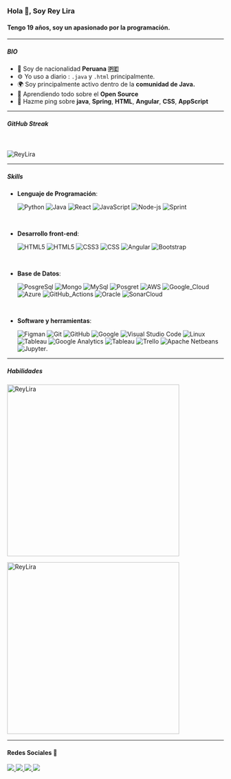 ### Hola 👋, Soy Rey Lira

#### Tengo 19 años, soy un apasionado por la programación.

____
##### BIO

- 🏢 Soy de nacionalidad **Peruana 🇵🇪**
- ⚙️ Yo uso a diario : `.java` y `.html` principalmente.
- 🌍 Soy principalmente activo dentro de la **comunidad de Java.**
- 🌱 Aprendiendo todo sobre el **Open Source**
- 💬 Hazme ping sobre **java**, **Spring**, **HTML**, **Angular**, **CSS**, **AppScript**
____
##### GitHub Streak

</br>

<p align="left"> 
    <img src="https://github-profile-trophy.vercel.app/?username=ReyLira" alt="ReyLira" />
</p>

____
##### Skills
- **Lenguaje de Programación**:
  
    ![Python](https://img.shields.io/badge/Python%20-%2314354C.svg?style=for-the-badge&logo=python&logoColor=white)
    ![Java](https://img.shields.io/badge/Java-ED8B00?style=for-the-badge&logo=openjdk&logoColor=white)
    ![React](https://img.shields.io/badge/React-20232A?style=for-the-badge&logo=react&logoColor=61DAFB)
    ![JavaScript](https://img.shields.io/badge/JavaScript-323330?style=for-the-badge&logo=javascript&logoColor=F7DF1E)
    ![Node-js](https://img.shields.io/badge/React-20232A?style=for-the-badge&logo=react&logoColor=61DAFB)
    ![Sprint](https://img.shields.io/badge/Spring-6DB33F?style=for-the-badge&logo=spring&logoColor=white)
<br>   

- **Desarrollo front-end**:
  
   ![HTML5](https://img.shields.io/badge/HTML5%20-%23E34F26.svg?style=for-the-badge&logo=html5&logoColor=white)
   ![HTML5](https://img.shields.io/badge/HTML-239120?style=for-the-badge&logo=html5&logoColor=white)
   ![CSS3](https://img.shields.io/badge/CSS%20-%231572B6.svg?style=for-the-badge&logo=css3&logoColor=white)
   ![CSS](https://img.shields.io/badge/CSS-239120?&style=for-the-badge&logo=css3&logoColor=white)
   ![Angular](https://img.shields.io/badge/Angular-DD0031?style=for-the-badge&logo=angular&logoColor=white)
   ![Bootstrap](https://img.shields.io/badge/Bootstrap-563D7C?style=for-the-badge&logo=bootstrap&logoColor=white)
<br>

- **Base de Datos**:
  
    ![PosgreSql](https://img.shields.io/badge/PostgreSQL-316192?style=for-the-badge&logo=postgresql&logoColor=white)
    ![Mongo](https://img.shields.io/badge/MongoDB-4EA94B?style=for-the-badge&logo=mongodb&logoColor=white)
    ![MySql](https://img.shields.io/badge/MySQL-00000F?style=for-the-badge&logo=mysql&logoColor=white)
    ![Posgret](https://img.shields.io/badge/GitHub%20Pages-%23327FC7.svg?style=for-the-badge&logo=github&logoColor=white)
    ![AWS](https://img.shields.io/badge/Amazon_AWS-232F3E?style=for-the-badge&logo=amazon-aws&logoColor=white)
    ![Google_Cloud](https://img.shields.io/badge/Google_Cloud-4285F4?style=for-the-badge&logo=google-cloud&logoColor=white)
    ![Azure](https://img.shields.io/badge/Microsoft_Azure-0089D6?style=for-the-badge&logo=microsoft-azure&logoColor=white)
    ![GitHub_Actions](https://img.shields.io/badge/GitHub_Actions-2088FF?style=for-the-badge&logo=github-actions&logoColor=white)
    ![Oracle](https://img.shields.io/badge/Oracle-F80000?style=for-the-badge&logo=oracle&logoColor=black)
    ![SonarCloud](https://img.shields.io/badge/Sonar%20cloud-F3702A?style=for-the-badge&logo=sonarcloud&logoColor=white)
<br>

- **Software y herramientas**:
  
    ![Figman](https://img.shields.io/badge/Figma-F24E1E?style=for-the-badge&logo=figma&logoColor=white)
    ![Git](https://img.shields.io/badge/git-%23F05033.svg?style=for-the-badge&logo=git&logoColor=white)
    ![GitHub](https://img.shields.io/badge/github-%23121011.svg?style=for-the-badge&logo=github&logoColor=white)
    ![Google](https://img.shields.io/badge/google-%234285F4.svg?style=for-the-badge&logo=google&logoColor=white)
    ![Visual Studio Code](https://img.shields.io/badge/Visual%20Studio%20Code-0078d7.svg?style=for-the-badge&logo=visual-studio-code&logoColor=white)
    ![Linux](https://img.shields.io/badge/Linux-FCC624?style=for-the-badge&logo=linux&logoColor=black)
    ![Tableau](https://img.shields.io/badge/Tableau-E97627?style=for-the-badge&logo=Tableau&logoColor=white)
    ![Google Analytics](https://img.shields.io/badge/Google%20Analytics-E37400?style=for-the-badge&logo=google%20analytics&logoColor=white)
    ![Tableau](https://img.shields.io/badge/Tableau-E97627?style=for-the-badge&logo=Tableau&logoColor=white)
    ![Trello](https://img.shields.io/badge/Trello-0052CC?style=for-the-badge&logo=trello&logoColor=white)
    ![Apache Netbeans](https://img.shields.io/badge/apache%20netbeans-1B6AC6?style=for-the-badge&logo=apache%20netbeans%20IDE&logoColor=white)
    ![Jupyter](https://img.shields.io/badge/Made%20with-Jupyter-orange?style=for-the-badge&logo=Jupyter).
_____
##### Habilidades
<div>
    <p style="text-align: left;">
        <img src="https://github-readme-stats.vercel.app/api/top-langs?username=ReyLira&show_icons=true&locale=en&layout=compact" alt="ReyLira" style="width: 400px;"/>
    </p>
    <p style="text-align: left;">
        <img src="https://github-readme-stats.vercel.app/api?username=ReyLira&show_icons=true&locale=en" alt="ReyLira" style="width: 400px;"/>
    </p>
</div>

_____
#### Redes Sociales 📱
<a href="mailto:rey.gonzalesdelriego@vallegrande.edu.pe" target="_blank">
<img src="https://img.shields.io/badge/-Gmail-%23333?style=for-the-badge&logo=gmail&logoColor=white" target="_blank">
</a>
<a href="https://gitlab.com/rey.gonzalesdelriego" target="_blank">
<img src="https://img.shields.io/badge/GitLab-330F63?style=for-the-badge&logo=gitlab&logoColor=white" target="_blank">
</a>
<a href="https://github.com/ReyLira" target="_blank">
<img src="https://img.shields.io/badge/-GitHub-171515?style=for-the-badge&logo=github&logoColor=white" target="_blank">
</a>
<a href="https://www.linkedin.com/in/rey-andr%C3%A9-dario-gonzalez-del-riego-lira-7340b1221/" target="_blank">
<img src="https://img.shields.io/badge/-LinkedIn-blue?style=for-the-badge&logo=linkedin&logoColor=white" target="_blank">
</a>
</div>
